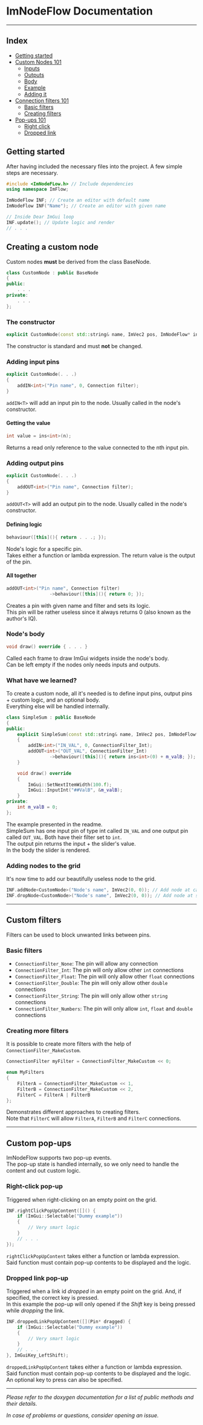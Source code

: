 # ImNodeFlow Documentation
***

## Index
- [Getting started](#getting-started)
- [Custom Nodes 101](#creating-a-custom-node)
  - [Inputs](#adding-input-pins)
  - [Outputs](#adding-output-pins)
  - [Body](#nodes-body)
  - [Example](#what-have-we-learned)
  - [Adding it](#adding-nodes-to-the-grid)
- [Connection filters 101](#custom-filters)
  - [Basic filters](#basic-filters)
  - [Creating filters](#creating-more-filters)
- [Pop-ups 101](#custom-pop-ups)
  - [Right click](#right-click-pop-up)
  - [Dropped link](#dropped-link-pop-up)

## Getting started
After having included the necessary files into the project. A few simple steps are necessary.
```c++
#include <ImNodeFLow.h> // Include dependencies
using namespace ImFlow;
```
```c++
ImNodeFlow INF; // Create an editor with default name
ImNodeFlow INF("Name"); // Create an editor with given name
```
```c++
// Inside Dear ImGui loop
INF.update(); // Update logic and render
// . . .
```

## Creating a custom node
Custom nodes **must** be derived from the class BaseNode.
```c++
class CustomNode : public BaseNode
{
public:
    . . .
private:
    . . .
};
```

### The constructor
```c++
explicit CustomNode(const std::string& name, ImVec2 pos, ImNodeFlow* inf) : BaseNode(name, pos, inf);
```
The constructor is standard and must **not** be changed.

### Adding input pins
```c++
explicit CustomNode(. . .)
{
    addIN<int>("Pin name", 0, Connection filter);
}
```
`addIN<T>` will add an input pin to the node. Usually called in the node's constructor.
#### Getting the value
```c++
int value = ins<int>(n);
```
Returns a read only reference to the value connected to the nth input pin.

### Adding output pins
```c++
explicit CustomNode(. . .)
{
    addOUT<int>("Pin name", Connection filter);
}
```
`addOUT<T>` will add an output pin to the node. Usually called in the node's constructor.
#### Defining logic
```c++
behaviour([this](){ return . . .; });
```
Node's logic for a specific pin.
<BR> Takes either a function or lambda expression. The return value is the output of the pin.
#### All together
```c++
addOUT<int>("Pin name", Connection filter)
                ->behaviour([this](){ return 0; });
```
Creates a pin with given name and filter and sets its logic.
<BR> This pin will be rather useless since it always returns 0 (also known as the author's IQ).

### Node's body
```c++
void draw() override { . . . }
```
Called each frame to draw ImGui widgets inside the node's body.
<BR> Can be left empty if the nodes only needs inputs and outputs.

### What have we learned?
To create a custom node, all it's needed is to define input pins, output pins + custom logic, and an optional body.
<BR> Everything else will be handled internally.
```c++
class SimpleSum : public BaseNode
{
public:
    explicit SimpleSum(const std::string& name, ImVec2 pos, ImNodeFlow* inf) : BaseNode(name, pos, inf)
    {
        addIN<int>("IN_VAL", 0, ConnectionFilter_Int);
        addOUT<int>("OUT_VAL", ConnectionFilter_Int)
                ->behaviour([this](){ return ins<int>(0) + m_valB; });
    }

    void draw() override
    {
        ImGui::SetNextItemWidth(100.f);
        ImGui::InputInt("##ValB", &m_valB);
    }
private:
    int m_valB = 0;
};
```
The example presented in the readme.
<BR> SimpleSum has one input pin of type int called `IN_VAL` and one output pin called `OUT_VAL`.
Both have their filter set to `int`.
<BR> The output pin returns the input + the slider's value.
<BR> In the body the slider is rendered.

### Adding nodes to the grid
It's now time to add our beautifully useless node to the grid.
```c++
INF.addNode<CustomNode>("Node's name", ImVec2(0, 0)); // Add node at canvas coordinates
INF.dropNode<CustomNode>("Node's name", ImVec2(0, 0)); // Add node at screen coordinates
```

***

## Custom filters
Filters can be used to block unwanted links between pins.
### Basic filters
- `ConnectionFilter_None`: The pin will allow any connection
- `ConnectionFilter_Int`: The pin will only allow other `int` connections
- `ConnectionFilter_Float`: The pin will only allow other `float` connections
- `ConnectionFilter_Double`: The pin will only allow other `double` connections
- `ConnectionFilter_String`: The pin will only allow other `string` connections
- `ConnectionFilter_Numbers`: The pin will only allow `int`, `float` and `double` connections

### Creating more filters
It is possible to create more filters with the help of `ConnectionFilter_MakeCustom`.
```c++
ConnectionFilter myFilter = ConnectionFilter_MakeCustom << 0;

enum MyFilters
{
    FilterA = ConnectionFilter_MakeCustom << 1,
    FilterB = ConnectionFilter_MakeCustom << 2,
    FilterC = FilterA | FilterB
};
```
Demonstrates different approaches to creating filters.
<BR> Note that `FilterC` will allow `FilterA`, `FilterB` and `FilterC` connections.

***

## Custom pop-ups
ImNodeFlow supports two pop-up events.
<BR> The pop-up state is handled internally, so we only need to handle the content and out custom logic.

### Right-click pop-up
Triggered when right-clicking on an empty point on the grid.
```c++
INF.rightClickPopUpContent([]() {
    if (ImGui::Selectable("Dummy example"))
    {
        // Very smart logic
    }
    // . . .
});
```
`rightClickPopUpContent` takes either a function or lambda expression.
<BR> Said function must contain pop-up contents to be displayed and the logic.

### Dropped link pop-up
Triggered when a link id _dropped_ in an empty point on the grid. And, if specified, the correct key is pressed.
<BR> In this example the pop-up will only opened if the _Shift_ key is being pressed while _dropping_ the link.
```c++
INF.droppedLinkPopUpContent([](Pin* dragged) {
    if (ImGui::Selectable("Dummy example"))
    {
        // Very smart logic
    }
    // . . .
}, ImGuiKey_LeftShift);
```
`droppedLinkPopUpContent` takes either a function or lambda expression.
<BR> Said function must contain pop-up contents to be displayed and the logic.
<BR> An optional key to press can also be specified.

***

_Please refer to the doxygen documentation for a list of public methods and their details._

_In case of problems or questions, consider opening an issue._
